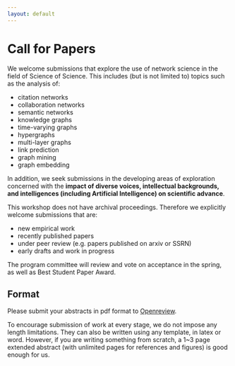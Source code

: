 ```yaml
---
layout: default
---
```


# Call for Papers

We welcome submissions that explore the use of network science in the field of Science of Science. This includes (but is not limited to) topics such as the analysis of:
- citation networks
- collaboration networks
- semantic networks
- knowledge graphs
- time-varying graphs
- hypergraphs
- multi-layer graphs
- link prediction
- graph mining
- graph embedding

In addition, we seek submissions in the developing areas of exploration concerned with the **impact of diverse voices, intellectual backgrounds, and intelligences (including Artificial Intelligence) on scientific advance**. 

This workshop does not have archival proceedings. Therefore we explicitly welcome submissions that are:
- new empirical work
- recently published papers
- under peer review (e.g. papers published on arxiv or SSRN)
- early drafts and work in progress

The program committee will review and vote on acceptance in the spring, as well as Best Student Paper Award.

## Format

Please submit your abstracts in pdf format to [Openreview]().

To encourage submission of work at every stage, we do not impose any length limitations. They can also be written using any template, in latex or word. However, if you are writing something from scratch, a 1~3 page extended abstract (with unlimited pages for references and figures) is good enough for us.
